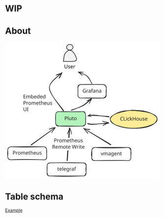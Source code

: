 # WIP

# About

![scheme.excalidraw.svg](scheme.excalidraw.svg)

# Table schema

[Example](https://github.com/pluto-metrics/pluto/blob/main/example/simple/init.sql)
